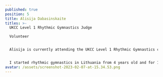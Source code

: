 ```yaml
---
published: true
position: 5
title: Alisija Dabasinskaite
titles: >-
  UKCC Level 1 Rhythmic Gymnastics Judge

  Volunteer


  Alisija is currently attending the UKCC Level 1 Rhythmic Gymnastics coaching course.


  I started rhythmic gymnastics in Lithuania from 4 years old and for 13 years I was competing professionally. I am a national Lithuanian and international competition winner and prize winner (in countries like Russia, Italy, Croatia, Germany, Turkey, Luxembourg and others), as well during my stay in France (2019), I was qualified for the final French Rhythmic Gymnastics championships. I had many summer training sessions with famous names in rhythmic gymnastics: Dimitrova (Bulgaria), Kanaeva (Russia) & others. I like to work as a part of a team, able to communicate with gymnasts and other members of staff, able to motivate and assist gymnasts to develop new skills and share my knowledge safely.
avatar: /assets/screenshot-2023-02-07-at-15.34.53.png
---
```

